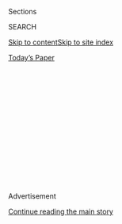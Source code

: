 <div id="app">

<div>

<div>

<div>

<div class="NYTAppHideMasthead css-1q2w90k e1suatyy0">

<div class="section css-ui9rw0 e1suatyy2">

<div class="css-eph4ug er09x8g0">

<div class="css-6n7j50">

</div>

<span class="css-1dv1kvn">Sections</span>

<div class="css-10488qs">

<span class="css-1dv1kvn">SEARCH</span>

</div>

[Skip to content](#site-content)[Skip to site
index](#site-index)

</div>

<div class="css-10698na e1huz5gh0">

</div>

</div>

<div id="masthead-bar-one" class="section hasLinks css-15hmgas e1csuq9d3">

<div class="css-uqyvli e1csuq9d0">

</div>

<div class="css-1uqjmks e1csuq9d1">

</div>

<div class="css-9e9ivx">

[](https://myaccount.nytimes3xbfgragh.onion/auth/login?response_type=cookie&client_id=vi)

</div>

<div class="css-1bvtpon e1csuq9d2">

[Today’s
Paper](https://www.nytimes3xbfgragh.onion/section/todayspaper)

</div>

</div>

</div>

</div>

<div data-aria-hidden="false">

<div id="site-content" data-role="main">

<div>

<div class="css-1aor85t" style="opacity:0.000000001;z-index:-1;visibility:hidden">

<div class="css-1hqnpie">

<div class="css-epjblv">

<span class="css-100wwgy">The Rembrandt Self-Portrait That Has Long
Captivated Pat
Steir</span>

</div>

<div class="css-k008qs">

<div class="css-o5pzib">

<span class="css-18z7m18"></span>

<div>

</div>

</div>

<span class="css-1n6z4y">https://nyti.ms/2CYkAxK</span>

<div class="css-1705lsu">

<div class="css-4xjgmj">

<div class="css-4skfbu" data-role="toolbar" data-aria-label="Social Media Share buttons, Save button, and Comments Panel with current comment count" data-testid="share-tools">

  - 
  - 
  - 
  - 
    
    <div class="css-6n7j50">
    
    </div>

  - 
  - 

</div>

</div>

</div>

</div>

</div>

</div>

<div id="NYT_TOP_BANNER_REGION" class="css-13pd83m">

</div>

<div id="top-wrapper" class="css-1sy8kpn">

<div id="top-slug" class="css-l9onyx">

Advertisement

</div>

[Continue reading the main
story](#after-top)

<div class="ad top-wrapper" style="text-align:center;height:100%;display:block;min-height:250px">

<div id="top" class="place-ad" data-position="top" data-size-key="top">

</div>

</div>

<div id="after-top">

</div>

</div>

<div>

<div id="sponsor-wrapper" class="css-1hyfx7x">

<div id="sponsor-slug" class="css-19vbshk">

Supported by

</div>

[Continue reading the main
story](#after-sponsor)

<div id="sponsor" class="ad sponsor-wrapper" style="text-align:center;height:100%;display:block">

</div>

<div id="after-sponsor">

</div>

</div>

<div class="css-186x18t">

True Believers

</div>

<div class="css-1vkm6nb ehdk2mb0">

# The Rembrandt Self-Portrait That Has Long Captivated Pat Steir

</div>

When she lived in Amsterdam, the New York-based artist went to see this
painting at least once a week.

![<span class="css-1l9o2ey e13ogyst0">The artist speaks of living in
1970s Amsterdam, where she visited a Rembrandt painting at the city’s
Rijksmuseum at least
weekly.</span><span class="css-cch8ym"><span class="css-1dv1kvn">Credit</span><span class="css-1nlbvxy e1z0qqy90" itemprop="copyrightHolder"><span class="css-1ly73wi e1tej78p0">Credit...</span><span>Scott
J.
Ross</span></span></span>](https://static01.graylady3jvrrxbe.onion/images/2020/07/10/t-magazine/art/steir-slide-1K6L/steir-slide-1K6L-videoSixteenByNine3000.jpg)

<div class="css-18e8msd">

<div class="css-vp77d3 epjyd6m0">

<div class="css-1baulvz">

By <span class="css-1baulvz last-byline" itemprop="name">Julia
Felsenthal</span>

</div>

</div>

  - 
    
    <div class="css-nv7ky2 e16638kd2">
    
    July 21,
    2020
    
    </div>

  - 
    
    <div class="css-4xjgmj">
    
    <div class="css-d8bdto" data-role="toolbar" data-aria-label="Social Media Share buttons, Save button, and Comments Panel with current comment count" data-testid="share-tools">
    
      - 
      - 
      - 
      - 
        
        <div class="css-6n7j50">
        
        </div>
    
      - 
      - 
    
    </div>
    
    </div>

</div>

</div>

<div class="section meteredContent css-1r7ky0e" name="articleBody" itemprop="articleBody">

<div class="css-1fanzo5 StoryBodyCompanionColumn">

<div class="css-53u6y8">

[Rembrandt van
Rijn](https://www.nytimes3xbfgragh.onion/2019/02/27/magazine/rembrandt-jan-six.html)
painted and etched his own image dozens of times over the course of his
life, but it’s one of his earliest self-portraits, from around 1628,
that haunts the New York artist [Pat
Steir](https://www.nytimes3xbfgragh.onion/2019/01/18/arts/design/pat-steir-barnes-foundation-waterfall-kiki-smith-feminist.html).
In this work, simply titled “Self-Portrait,” the 22-year-old Dutch
master in the making renders himself in heavy chiaroscuro, his gaze
obscured and light bouncing off his jaw to illuminate an earlobe and the
edges of a helmet of frizzy hair. It’s an oddly dispassionate depiction.
“He painted it the way he would paint a model, without personifying it,”
observes Steir. “It’s letting go of imparting wisdom to the figure.
Brilliance, scale, beauty — letting go of all that. That’s what’s hard
to
do.”

</div>

</div>

<div id="t-true-believers-art-promo" class="section interactive-content interactive-size-scoop css-bvtwvj" data-id="100000007224768">

<div class="css-17ih8de interactive-body" data-sourceid="100000007224768">

[![](https://static01.graylady3jvrrxbe.onion/newsgraphics/2020/06/29/tmag-art-embeds-new/assets/images/art_issue_gif_special_editon.gif)](https://www.nytimes3xbfgragh.onion/issue/t-magazine/2020/07/02/true-believers-art-issue)

</div>

</div>

<div>

</div>

<div class="css-1fanzo5 StoryBodyCompanionColumn">

<div class="css-53u6y8">

<div class="css-79elbk" data-testid="photoviewer-wrapper">

<div class="css-z3e15g" data-testid="photoviewer-wrapper-hidden">

</div>

<div class="css-1a48zt4 ehw59r15" data-testid="photoviewer-children">

<div class="css-zgakxe erfvjey0">

<span class="css-1ly73wi e1tej78p0">Image</span>

<div class="css-zjzyr8">

<div data-testid="lazyimage-container" style="height:464px">

</div>

</div>

</div>

<span class="css-1l9o2ey e13ogyst0" data-aria-hidden="true">Rembrandt’s
“Self-Portrait” (circa 1628) at the Rijksmuseum in
Amsterdam.</span><span class="css-1nlbvxy e1z0qqy90" itemprop="copyrightHolder"><span class="css-1ly73wi e1tej78p0">Credit...</span><span>Courtesy
of the Rijksmuseum</span></span>

</div>

</div>

Steir should know: Now in her early 80s, she’s made a career-long quest
of divesting her work of just that kind of painterly ego — even if she
has in the past few years received the kind of recognition that might
give someone less grounded a big head. That includes two major
site-specific museum installations of her ethereal and monumentally
scaled
“[Waterfall](https://www.metmuseum.org/art/collection/search/497082)”
paintings, the first at the [Barnes
Foundation](https://www.barnesfoundation.org/whats-on/pat-steir-silent-secret-waterfalls)
in Philadelphia in early 2019, the next in an ongoing (though
temporarily shuttered) exhibition at the [Hirshhorn
Museum](https://hirshhorn.si.edu/exhibitions/pat-steir/) in Washington,
D.C., where she has lined a circular gallery with 30 vibrant canvases
that make up a three-dimensional color wheel. In 2018, her painting
“[Elective Affinity
Waterfall](https://www.phillips.com/detail/pat-steir/NY010318/3)” (1992)
sold at auction for a career-record $2.3 million. And the filmmaker
Veronica Gonzalez Peña just released [a sensitive
documentary](https://patsteirthemovie.com/) about Steir’s life and
unusual way of making art.

</div>

</div>

<div class="css-1fanzo5 StoryBodyCompanionColumn">

<div class="css-53u6y8">

Steir paints using a carefully choreographed aleatory process inspired
by her late friend, the modernist composer [John
Cage](https://www.nytimes3xbfgragh.onion/topic/person/john-cage), and
informed by her interest in Zen meditation and Japanese and Chinese
art-making traditions. Standing on a cherry picker to reach the top of
her canvas, which often measures upward of seven feet tall, Steir pours,
flings or swabs a line of paint, then patiently waits for it to trickle
down in rivulets. She controls the color — building it up on the surface
in dense layers — the weight and viscosity of her pigments and the force
of the flick of her wrist. Gravity and atmospheric conditions **** do
the rest, creating a dance with chance that she finds liberating (when
things go well or awry, nature gets the credit). Her drippy mark, her
athletic way of working — “painting is also my gym,” she says — and her
outsize scale call to mind the Abstract Expressionists, but Steir’s work
is a deliberate rejection of their angsty, macho schtick. She describes
her art not as abstract but as nonobjective: Her lush, dramatic
paintings resemble cascades of water, but they are *actually* cascades
of oil paint, not landscape paintings but literal landscapes. “Like an
open door, not a window,” she explains.

</div>

</div>

<div>

</div>

<div class="css-1fanzo5 StoryBodyCompanionColumn">

<div class="css-53u6y8">

Steir has been honing this process for the past 30 years, which may
account for why she finds Rembrandt’s precocity so touching. Born Iris
Patricia Sukoneck in Newark, N.J., (she took the name Steir from her
flash-in-the-pan first marriage), she turned down a scholarship at Smith
College for the Pratt Institute, and entered the New York art world at a
moment when the prevailing wisdom held, she remembers, that “a woman
couldn’t be a good painter: She didn’t have the balls.” In her early
years, Steir made psychologically fraught figurative work, but by the
late ’60s, she was beginning to wrestle with questions of
representation, producing paintings throughout the 1970s that resembled
pictograms, topographical charts and book mechanicals, using a personal
lexicon of childlike marks, cryptic symbols and scribbled words (she was
shaped by two influential relationships — a friendship with [Agnes
Martin](https://www.nytimes3xbfgragh.onion/2004/12/17/arts/design/agnes-martin-abstract-painter-dies-at-92.html)
and a romance turned lifelong friendship with [Sol
LeWitt](https://www.nytimes3xbfgragh.onion/2007/04/09/arts/design/09lewitt.html),
one of her collaborators in founding the **** downtown art-book shop
[Printed Matter](https://www.printedmatter.org/)).

</div>

</div>

<div class="css-79elbk" data-testid="photoviewer-wrapper">

<div class="css-z3e15g" data-testid="photoviewer-wrapper-hidden">

</div>

<div class="css-1a48zt4 ehw59r15" data-testid="photoviewer-children">

![<span class="css-1l9o2ey e13ogyst0" data-aria-hidden="true">“Pat
Steir: Color Wheel” will be on view at the Hirshhorn Museum and
Sculpture Garden, once it reopens, through June
2021.</span><span class="css-1nlbvxy e1z0qqy90" itemprop="copyrightHolder"><span class="css-1ly73wi e1tej78p0">Credit...</span><span>Courtesy
of Pat Steir and Lévy Gorvy. Photo: Lee
Stalsworth</span></span>](https://static01.graylady3jvrrxbe.onion/images/2020/07/10/t-magazine/art/steir-slide-657V/steir-slide-657V-articleLarge.jpg?quality=75&auto=webp&disable=upscale)

</div>

</div>

<div class="css-1fanzo5 StoryBodyCompanionColumn">

<div class="css-53u6y8">

In the ’80s, inspired by the architectural discourse around
postmodernism and the rage for appropriation art, she turned to ****
what she called quotation painting. Steir’s thing was to borrow the
hand, not the imagery, of her forebears. She produced a series of
self-portraits in the manner of painters like Courbet,
[Matisse](https://www.nytimes3xbfgragh.onion/topic/person/henri-matisse)
— and, yes, Rembrandt: By this point, she was living part-time near his
onetime Amsterdam home with her second husband, the Dutch book publisher
[Joost
Elffers](https://www.nytimes3xbfgragh.onion/2019/10/28/style/the-secret-language-of-birthdays.html).
**** In her most epic undertaking, Steir reproduced a floral still life
by the early 17th-century Flemish painter Jan Brueghel the Elder at
massive scale in 64 panels, each painted in the style of a different
artist
([Manet](https://www.nytimes3xbfgragh.onion/topic/person/edouard-manet),
[Van
Gogh](https://www.nytimes3xbfgragh.onion/topic/person/vincent-van-gogh),
Rothko) or artistic period. “[The Brueghel Series (A Vanitas of
Style)](https://www.brooklynmuseum.org/opencollection/exhibitions/998)”
(1982-84) was a grand mash-up of Western art movements that slyly
inserted its author into the canon — two panels are in the manner of
Steir herself. But it was also a way of relinquishing control, using
other artists’ gestures to mediate her relationship with her own.

“Such a relief,” she remembers fondly, describing her journey as a
painter as first trying to express herself, then trying to express
something outside of herself, then arriving, at last, at “not trying to
express anything.” With her mature practice, “I’m not trying to do
something to you. I’m not trying to make you see yourself, or make you
see even a waterfall. I’m giving you the opportunity to stand there and
become part of the painting. But if you want to walk by, there’s nothing
that says you
can’t.”

</div>

</div>

<div id="t-true-believers-art-nav" class="section interactive-content interactive-size-scoop css-m2zfm8" data-id="100000007224767">

<div class="css-17ih8de interactive-body" data-sourceid="100000007224767">

<div id="g-bottomnav" class="g-bottomnav">

### [True Believers Art Issue](https://www.nytimes3xbfgragh.onion/issue/t-magazine/2020/07/02/true-believers-art-issue)

</div>

</div>

</div>

</div>

<div>

</div>

<div>

</div>

<div>

</div>

<div>

<div id="bottom-wrapper" class="css-1ede5it">

<div id="bottom-slug" class="css-l9onyx">

Advertisement

</div>

[Continue reading the main
story](#after-bottom)

<div id="bottom" class="ad bottom-wrapper" style="text-align:center;height:100%;display:block;min-height:90px">

</div>

<div id="after-bottom">

</div>

</div>

</div>

</div>

</div>

## Site Index

<div>

</div>

## Site Information Navigation

  - [© <span>2020</span> <span>The New York Times
    Company</span>](https://help.nytimes3xbfgragh.onion/hc/en-us/articles/115014792127-Copyright-notice)

<!-- end list -->

  - [NYTCo](https://www.nytco.com/)
  - [Contact
    Us](https://help.nytimes3xbfgragh.onion/hc/en-us/articles/115015385887-Contact-Us)
  - [Work with us](https://www.nytco.com/careers/)
  - [Advertise](https://nytmediakit.com/)
  - [T Brand Studio](http://www.tbrandstudio.com/)
  - [Your Ad
    Choices](https://www.nytimes3xbfgragh.onion/privacy/cookie-policy#how-do-i-manage-trackers)
  - [Privacy](https://www.nytimes3xbfgragh.onion/privacy)
  - [Terms of
    Service](https://help.nytimes3xbfgragh.onion/hc/en-us/articles/115014893428-Terms-of-service)
  - [Terms of
    Sale](https://help.nytimes3xbfgragh.onion/hc/en-us/articles/115014893968-Terms-of-sale)
  - [Site
    Map](https://spiderbites.nytimes3xbfgragh.onion)
  - [Help](https://help.nytimes3xbfgragh.onion/hc/en-us)
  - [Subscriptions](https://www.nytimes3xbfgragh.onion/subscription?campaignId=37WXW)

</div>

</div>

</div>

</div>
